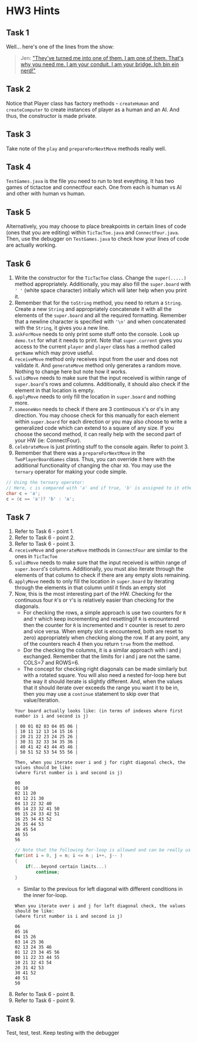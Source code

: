 # HW3 Hints

## Task 1
Well... here's one of the lines from the show:

> Jen: ["They've turned me into one of them. I am one of them. That's why you need me. I am your conduit. I am your bridge. Ich bin ein nerd!"](https://www.youtube.com/watch?v=sD3SF6foL00)

## Task 2
Notice that Player class has factory methods - `createHuman` and `createComputer` to create instances of player as a human and an AI. And thus, the constructor is made private.

## Task 3
Take note of the `play` and `prepareForNextMove` methods really well.

## Task 4
`TestGames.java` is the file you need to run to test eveything. It has two games of tictactoe and connectfour each. One from each is human vs AI and other with human vs human.

## Task 5
Alternatively, you may choose to place breakpoints in certain lines of code (ones that you are editing) within `TicTacToe.java` and `ConnectFour.java`. Then, use the debugger on `TestGames.java` to check how your lines of code are actually working.

## Task 6
1. Write the constructor for the `TicTacToe` class. Change the `super(.....)` method appropriately. Additionally, you may also fill the `super.board` with `' '` (white space character) initially which will later help when you print it.
2. Remember that for the `toString` method, you need to return a `String`. Create a new `String` and appropriately concatenate it with all the elements of the `super.board` and all the required formatting. Remember that a newline character is specified with `'\n'` and when concatenated with the `String`, it gives you a new line.
3. `askForMove` needs to only print some stuff onto the console. Look up `demo.txt` for what it needs to print. Note that `super.current` gives you access to the current `player` and `player` class has a method called `getName` which may prove useful.
4. `receiveMove` method only receives input from the user and does not validate it. And `generateMove` method only generates a random move. Nothing to change here but note how it works.
5. `validMove` needs to make sure that the input received is within range of `super.board`'s rows and columns. Additionally, it should also check if the element in that location is empty.
6. `applyMove` needs to only fill the location in `super.board` and nothing more.
7. `someoneWon` needs to check if there are 3 continuous `X`'s or `O`'s in any direction. You may choose check for this manually for each element within `super.board` for each direction or you may also choose to write a generalized code which can extend to a square of any size. If you choose the second method, it can really help with the second part of your HW (ie: ConnectFour).
8. `celebrateMove` is just printing stuff to the console again. Refer to point 3.
9. Remember that there was a `prepareForNextMove` in the `TwoPlayerBoardGames` class. Thus, you can override it here with the additional functionality of changing the char `XO`. You may use the `ternary` operator for making your code simple.
```c++
// Using the ternary operator:
// Here, c is compared with 'a' and if true, 'b' is assigned to it otherwise 'a' is assigned to it
char c = 'a';
c = (c == 'a')? 'b' : 'a';
```

## Task 7
1. Refer to Task 6 - point 1.
2. Refer to Task 6 - point 2.
3. Refer to Task 6 - point 3.
4. `receiveMove` and `generateMove` methods in `ConnectFour` are similar to the ones in `TicTacToe`
5. `validMove` needs to make sure that the input received is within range of `super.board`'s columns. Additionally, you must also iterate through the elements of that column to check if there are any empty slots remaining.
6. `applyMove` needs to only fill the location in `super.board` by iterating through the elements in that column until it finds an empty slot
7. Now, this is the most interesting part of the HW. Checking for the continuous four `R`'s or `Y`'s is relatively easier than checking for the diagonals. 
    - For checking the rows, a simple approach is use two counters for `R` and `Y` which keep incrementing and resetting(if `R` is encountered then the counter for `R` is incremented and `Y` counter is reset to zero and vice versa. When empty slot is encountered, both are reset to zero) appropriately when checking along the row. If at any point, any of the counters reach 4 then you return `true` from the method.
    - Dor the checking the columns, it is a similar approach with i and j exchanged. Remember that the limits for i and j are not the same. COLS=7 and ROWS=6.
    - The concept for checking right diagonals can be made similarly but with a rotated square. You will also need a nested for-loop here but the way it should iterate is slightly different. And, when the values that it should iterate over exceeds the range you want it to be in, then you may use a `continue` statement to skip over that value/iteration.
    ```
    Your board actually looks like: (in terms of indexes where first number is i and second is j)
    
    | 00 01 02 03 04 05 06 |
    | 10 11 12 13 14 15 16 |
    | 20 21 22 23 24 25 26 |
    | 30 31 32 33 34 35 36 |
    | 40 41 42 43 44 45 46 |
    | 50 51 52 53 54 55 56 |
    
    Then, when you iterate over i and j for right diagonal check, the values should be like:
    (where first number is i and second is j)
    
    00      
    01 10       
    02 11 20  
    03 12 21 30  
    04 13 22 32 40  
    05 14 23 32 41 50  
    06 15 24 33 42 51  
    16 25 34 43 52    
    26 35 44 53       
    36 45 54        
    46 55             
    56             
    ```
    ```c++
    // Note that the following for-loop is allowed and can be really useful as an inner for-loop for this part
    for(int i = 0, j = n; i <= n ; i++, j-- )
    {
        if(...beyond certain limits...)
            continue;
    }
    ```
    - Similar to the previous for left diagonal with different conditions in the inner for-loop.
    ```
    When you iterate over i and j for left diagonal check, the values should be like:
    (where first number is i and second is j)
    
    06
    05 16
    04 15 26
    03 14 25 36
    02 13 24 35 46
    01 12 23 34 45 56
    00 11 22 33 44 55
    10 21 32 43 54
    20 31 42 53
    30 41 52
    40 51
    50
    ```
8. Refer to Task 6 - point 8.
9. Refer to Task 6 - point 9.

## Task 8
Test, test, test. Keep testing with the debugger
